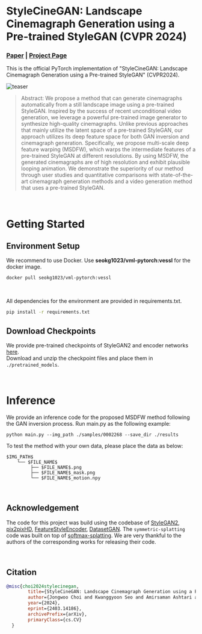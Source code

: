 # StyleCineGAN: Landscape Cinemagraph Generation using a Pre-trained StyleGAN (CVPR 2024)

### [**Paper**](https://arxiv.org/abs/2403.14186) | [**Project Page**](https://jeolpyeoni.github.io/stylecinegan_project/)

This is the official PyTorch implementation of "StyleCineGAN: Landscape Cinemagraph Generation using a Pre-trained StyleGAN" (CVPR2024).

![teaser](teaser/teaser.gif)
> Abstract: We propose a method that can generate cinemagraphs automatically from a still landscape image using a pre-trained StyleGAN. Inspired by the success of recent unconditional video generation, we leverage a powerful pre-trained image generator to synthesize high-quality cinemagraphs. Unlike previous approaches that mainly utilize the latent space of a pre-trained StyleGAN, our approach utilizes its deep feature space for both GAN inversion and cinemagraph generation. Specifically, we propose multi-scale deep feature warping (MSDFW), which warps the intermediate features of a pre-trained StyleGAN at different resolutions. By using MSDFW, the generated cinemagraphs are of high resolution and exhibit plausible looping animation. We demonstrate the superiority of our method through user studies and quantitative comparisons with state-of-the-art cinemagraph generation methods and a video generation method that uses a pre-trained StyleGAN.

<br>

# Getting Started


## Environment Setup
We recommend to use Docker. Use **seokg1023/vml-pytorch:vessl** for the docker image. 
```bash
docker pull seokg1023/vml-pytorch:vessl
```
<br>

All dependencies for the environment are provided in requirements.txt.
```bash
pip install -r requirements.txt
```

## Download Checkpoints
We provide pre-trained checkpoints of StyleGAN2 and encoder networks [here](https://drive.google.com/drive/folders/1Dkwj5mJOZlkan4U-gdQt6M_JbZXvzFAD?usp=sharing).
<br>Download and unzip the checkpoint files and place them in `./pretrained_models`.

<br>

# Inference
We provide an inference code for the proposed MSDFW method following the GAN inversion process.
Run main.py as the following example:

```
python main.py --img_path ./samples/0002268 --save_dir ./results
```

To test the method with your own data, please place the data as below:
```
$IMG_PATH$
    └── $FILE_NAME$
         ├── $FILE_NAME$.png
         ├── $FILE_NAME$_mask.png
         └── $FILE_NAME$_motion.npy
```
   


<br>

## Acknowledgement
The code for this project was build using the codebase of [StyleGAN2](https://github.com/rosinality/stylegan2-pytorch), [pix2pixHD](https://github.com/NVIDIA/pix2pixHD), [FeatureStyleEncoder](https://github.com/InterDigitalInc/FeatureStyleEncoder), [DatasetGAN](https://github.com/nv-tlabs/datasetGAN_release). The `symmetric-splatting` code was built on top of [softmax-splatting](https://github.com/sniklaus/softmax-splatting). We are very thankful to the authors of the corresponding works for releasing their code.

<br>

## Citation
``` bibtex
@misc{choi2024stylecinegan,
        title={StyleCineGAN: Landscape Cinemagraph Generation using a Pre-trained StyleGAN}, 
        author={Jongwoo Choi and Kwanggyoon Seo and Amirsaman Ashtari and Junyong Noh},
        year={2024},
        eprint={2403.14186},
        archivePrefix={arXiv},
        primaryClass={cs.CV}
  }
```
